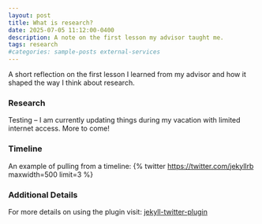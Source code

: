 ```yaml
---
layout: post
title: What is research?
date: 2025-07-05 11:12:00-0400
description: A note on the first lesson my advisor taught me.
tags: research
#categories: sample-posts external-services
---
```


A short reflection on the first lesson I learned from my advisor and how it shaped the way I think about research.

### Research

Testing – I am currently updating things during my vacation with limited internet access. More to come!

### Timeline

An example of pulling from a timeline:
{% twitter https://twitter.com/jekyllrb maxwidth=500 limit=3 %}

### Additional Details

For more details on using the plugin visit: [jekyll-twitter-plugin](https://github.com/rob-murray/jekyll-twitter-plugin)

